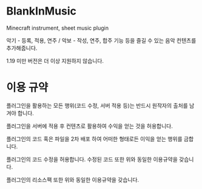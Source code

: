 # BlankInMusic
Minecraft instrument, sheet music plugin

악기 - 등록, 적용, 연주 / 악보 - 작성, 연주, 합주 기능 등을 즐길 수 있는 음악 컨텐츠를 추가해줍니다.

1.19 미만 버전은 더 이상 지원하지 않습니다.


# 이용 규약
플러그인을 활용하는 모든 행위(코드 수정, 서버 적용 등)는 반드시 원작자의 출처를 남겨야 합니다.

플러그인을 서버에 적용 후 컨텐츠로 활용하여 수익을 얻는 것을 허용합니다.

플러그인의 코드 혹은 파일을 2차 배포 하여 어떠한 형태로든 이익을 얻는 행위를 금합니다.

플러그인의 코드 수정을 허용합니다. 수정된 코드 또한 위와 동일한 이용규약을 갖습니다.

플러그인의 리소스팩 또한 위와 동일한 이용규약을 갖습니다.
